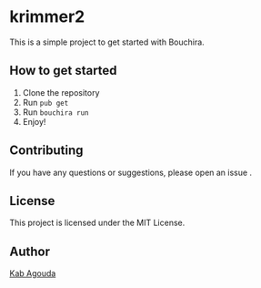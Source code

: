 # krimmer2

 This is a simple project to get started with Bouchira.

## How to get started

 1. Clone the repository
 2. Run `pub get`
 3. Run `bouchira run`
 4. Enjoy!

## Contributing

 If you have any questions or suggestions, please open an issue .

## License

 This project is licensed under the MIT License.

## Author

 [Kab  Agouda]('https://twitter.com/kabagouda')
